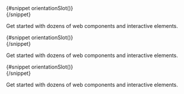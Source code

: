 <Timeline order="horizontal">
  <TimelineItem title="Flowbite Library v1.0.0" date="Released on December 2nd, 2021">
    {#snippet orientationSlot()}
      <div class="flex items-center">
        <div class="z-10 flex h-6 w-6 shrink-0 items-center justify-center rounded-full bg-primary-200 ring-0 ring-white sm:ring-8 dark:bg-primary-900 dark:ring-gray-900">
          <CalendarWeekSolid class="h-4 w-4 text-primary-600 dark:text-primary-400" />
        </div>
        <div class="hidden h-0.5 w-full bg-gray-200 sm:flex dark:bg-gray-700"></div>
      </div>
    {/snippet}
    <p class="text-base font-normal text-gray-500 dark:text-gray-400">Get started with dozens of web components and interactive elements.</p>
  </TimelineItem>
  <TimelineItem title="Flowbite Library v1.2.0" date="Released on December 23th, 2021">
    {#snippet orientationSlot()}
      <div class="flex items-center">
        <div class="z-10 flex h-6 w-6 shrink-0 items-center justify-center rounded-full bg-primary-200 ring-0 ring-white sm:ring-8 dark:bg-primary-900 dark:ring-gray-900">
          <CalendarWeekSolid class="h-4 w-4 text-primary-600 dark:text-primary-400" />
        </div>
        <div class="hidden h-0.5 w-full bg-gray-200 sm:flex dark:bg-gray-700"></div>
      </div>
    {/snippet}
    <p class="text-base font-normal text-gray-500 dark:text-gray-400">Get started with dozens of web components and interactive elements.</p>
  </TimelineItem>
  <TimelineItem title="Flowbite Library v1.3.0" date="Released on January 5th, 2021">
    {#snippet orientationSlot()}
      <div class="flex items-center">
        <div class="z-10 flex h-6 w-6 shrink-0 items-center justify-center rounded-full bg-primary-200 ring-0 ring-white sm:ring-8 dark:bg-primary-900 dark:ring-gray-900">
          <CalendarWeekSolid class="h-4 w-4 text-primary-600 dark:text-primary-400" />
        </div>
        <div class="hidden h-0.5 w-full bg-gray-200 sm:flex dark:bg-gray-700"></div>
      </div>
    {/snippet}
    <p class="text-base font-normal text-gray-500 dark:text-gray-400">Get started with dozens of web components and interactive elements.</p>
  </TimelineItem>
</Timeline>